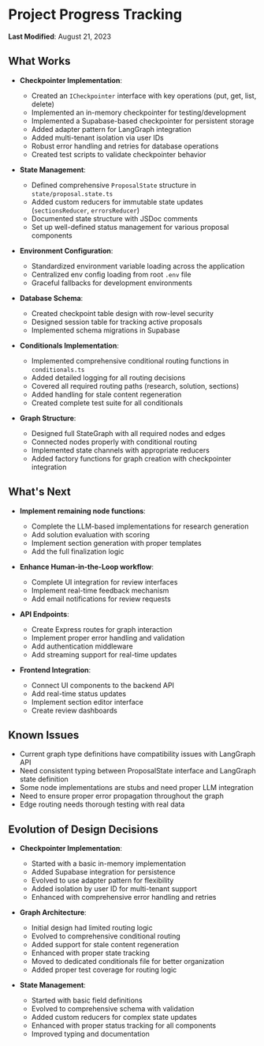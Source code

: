 # Project Progress Tracking

**Last Modified**: August 21, 2023

## What Works

- **Checkpointer Implementation**:

  - Created an `ICheckpointer` interface with key operations (put, get, list, delete)
  - Implemented an in-memory checkpointer for testing/development
  - Implemented a Supabase-based checkpointer for persistent storage
  - Added adapter pattern for LangGraph integration
  - Added multi-tenant isolation via user IDs
  - Robust error handling and retries for database operations
  - Created test scripts to validate checkpointer behavior

- **State Management**:

  - Defined comprehensive `ProposalState` structure in `state/proposal.state.ts`
  - Added custom reducers for immutable state updates (`sectionsReducer`, `errorsReducer`)
  - Documented state structure with JSDoc comments
  - Set up well-defined status management for various proposal components

- **Environment Configuration**:

  - Standardized environment variable loading across the application
  - Centralized env config loading from root `.env` file
  - Graceful fallbacks for development environments

- **Database Schema**:

  - Created checkpoint table design with row-level security
  - Designed session table for tracking active proposals
  - Implemented schema migrations in Supabase

- **Conditionals Implementation**:

  - Implemented comprehensive conditional routing functions in `conditionals.ts`
  - Added detailed logging for all routing decisions
  - Covered all required routing paths (research, solution, sections)
  - Added handling for stale content regeneration
  - Created complete test suite for all conditionals

- **Graph Structure**:
  - Designed full StateGraph with all required nodes and edges
  - Connected nodes properly with conditional routing
  - Implemented state channels with appropriate reducers
  - Added factory functions for graph creation with checkpointer integration

## What's Next

- **Implement remaining node functions**:

  - Complete the LLM-based implementations for research generation
  - Add solution evaluation with scoring
  - Implement section generation with proper templates
  - Add the full finalization logic

- **Enhance Human-in-the-Loop workflow**:

  - Complete UI integration for review interfaces
  - Implement real-time feedback mechanism
  - Add email notifications for review requests

- **API Endpoints**:

  - Create Express routes for graph interaction
  - Implement proper error handling and validation
  - Add authentication middleware
  - Add streaming support for real-time updates

- **Frontend Integration**:
  - Connect UI components to the backend API
  - Add real-time status updates
  - Implement section editor interface
  - Create review dashboards

## Known Issues

- Current graph type definitions have compatibility issues with LangGraph API
- Need consistent typing between ProposalState interface and LangGraph state definition
- Some node implementations are stubs and need proper LLM integration
- Need to ensure proper error propagation throughout the graph
- Edge routing needs thorough testing with real data

## Evolution of Design Decisions

- **Checkpointer Implementation**:

  - Started with a basic in-memory implementation
  - Added Supabase integration for persistence
  - Evolved to use adapter pattern for flexibility
  - Added isolation by user ID for multi-tenant support
  - Enhanced with comprehensive error handling and retries

- **Graph Architecture**:

  - Initial design had limited routing logic
  - Evolved to comprehensive conditional routing
  - Added support for stale content regeneration
  - Enhanced with proper state tracking
  - Moved to dedicated conditionals file for better organization
  - Added proper test coverage for routing logic

- **State Management**:
  - Started with basic field definitions
  - Evolved to comprehensive schema with validation
  - Added custom reducers for complex state updates
  - Enhanced with proper status tracking for all components
  - Improved typing and documentation
